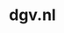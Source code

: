 ---
layout: post
title: "dgv.nl"
internal_url: "/dutchgov/dgv.nl.html"
subdomains_count: 4
all_subdomains_count: 5
urls_count: 4
ssl_rank: 100
http_rank: 70
url_link: /data/dgv.nl/urls.txt
all_subdomains_link: /data/dgv.nl/all_subdomains.txt
subdomains_link: /data/dgv.nl/subdomains.txt
categories: dutchgov
---